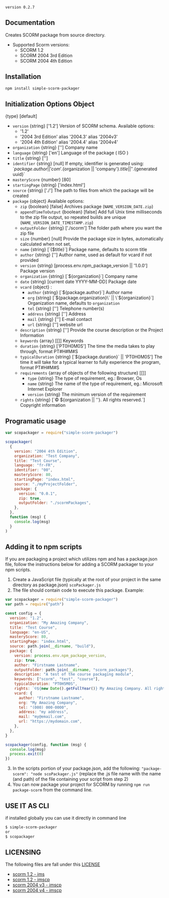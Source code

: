 `version 0.2.7`

## Documentation

Creates SCORM package from source directory.

- Supported Scorm versions:
  - SCORM 1.2
  - SCORM 2004 3rd Edition
  - SCORM 2004 4th Edition

## Installation

```bash
npm install simple-scorm-packager
```

## Initialization Options Object

{type} [default]

- `version` {string} ['1.2'] Version of SCORM schema. Available options:
  - '1.2'
  - '2004 3rd Edition' alias '2004.3' alias '2004v3'
  - '2004 4th Edition' alias '2004.4' alias '2004v4'
- `organization` {string} [''] Company name
- `language` {string} ['en'] Language of the package ( ISO )
- `title` {string} ['']
- `identifier` {string} [null] If empty, identifier is generated using:
  \`${package.author || 'com'}.${organization || 'company'}.${title || ''}.${generated uuid}\`
- `masteryScore` {number} [80]
- `startingPage` {string} ['index.html']
- `source` {string} ['./'] The path to files from which the package will be created
- `package` {object} Available options:
  - `zip` {boolean} [false] Archives package (`NAME_VERSION_DATE.zip`)
  - `appendTimeToOutput` {boolean} [false] Add full Unix time milliseconds to the zip file output, so repeated builds are unique (`NAME_VERSION_DATE_TIMESTAMP.zip`)
  - `outputFolder` {string} ['./scorm'] The folder path where you want the zip file
  - `size` {number} [null] Provide the package size in bytes, automatically calculated when not set,
  - `name` {string} [\`{$title}\`] Package name, defaults to scorm title
  - `author` {string} [''] Author name, used as default for vcard if not provided
  - `version` {string} [process.env.npm_package_version || '1.0.0'] Package version
  - `organization` {string} [\`${organization}\`] Company name
  - `date` {string} [current date YYYY-MM-DD] Package date
  - `vcard` {object} :
    - `author` {string} [\`${package.author}\`] Author name
    - `org` {string} [\`${package.organization}\` || \`${organization}\`] Organization name, defaults to `organization`
    - `tel` {string} [''] Telephone number(s)
    - `address` {string} [''] Address
    - `mail` {string} [''] E-mail contact
    - `url` {string} [''] website url
  - `description` {string} [''] Provide the course description or the Project Information
  - `keywords` {array} [[]] Keywords
  - `duration` {string} ['PT0H0M0S'] The time the media takes to play through, format PT#H#M#S
  - `typicalDuration` {string} [\`${package.duration}\` || 'PT0H0M0S'] The time it will take for a typical learner to fully experience the program, format PT#H#M#S
  - `requirements` {array of objects of the following structure} [[]]
    - `type` {string} The type of requirement, eg.: Browser, Os
    - `name` {string} The name of the type of requirement, eg.: Microsoft Internet Explorer
    - `version` {string} The minimum version of the requirement
  - `rights` {string} [\`© ${organization || ''}. All rights reserved.\`] Copyright information

## Programatic usage

```javascript
var scopackager = require("simple-scorm-packager")

scopackager(
  {
    version: "2004 4th Edition",
    organization: "Test Company",
    title: "Test Course",
    language: "fr-FR",
    identifier: "00",
    masteryScore: 80,
    startingPage: "index.html",
    source: "./myProjectFolder",
    package: {
      version: "0.0.1",
      zip: true,
      outputFolder: "./scormPackages",
    },
  },
  function (msg) {
    console.log(msg)
  }
)
```

## Adding it to npm scripts

If you are packaging a project which utilizes npm and has a package.json file, follow the instructions below for adding a SCORM packager to your npm scripts.

1. Create a JavaScript file (typically at the root of your project in the same directory as package.json) `scoPackager.js`
2. The file should contain code to execute this package. Example:

```javascript
var scopackager = require("simple-scorm-packager")
var path = require("path")

const config = {
  version: "1.2",
  organization: "My Amazing Company",
  title: "Test Course",
  language: "en-US",
  masteryScore: 80,
  startingPage: "index.html",
  source: path.join(__dirname, "build"),
  package: {
    version: process.env.npm_package_version,
    zip: true,
    author: "Firstname Lastname",
    outputFolder: path.join(__dirname, "scorm_packages"),
    description: "A test of the course packaging module",
    keywords: ["scorm", "test", "course"],
    typicalDuration: "PT0H5M0S",
    rights: `©${new Date().getFullYear()} My Amazing Company. All right reserved.`,
    vcard: {
      author: "Firstname Lastname",
      org: "My Amazing Company",
      tel: "(000) 000-0000",
      address: "my address",
      mail: "my@email.com",
      url: "https://mydomain.com",
    },
  },
}

scopackager(config, function (msg) {
  console.log(msg)
  process.exit(0)
})
```

3. In the scripts portion of your package.json, add the following: `"package-scorm": "node scoPackager.js"` (replace the .js file name with the name (and path) of the file containing your script from step 2)
4. You can now package your project for SCORM by running `npm run package-scorm` from the command line.

## USE IT AS CLI

if installed globally you can use it directly in command line

```bash
$ simple-scorm-packager
or
$ scopackager
```

## LICENSING

The following files are fall under this [LICENSE](./lib/schemas/definitionFiles/license.txt)

- [scorm 1.2 - ims](./lib/schemas/definitionFiles/scorm12edition/ims_xml.xsd)
- [scorm 1.2 - imscp](./lib/schemas/definitionFiles/scorm12edition/imscp_rootv1p1p2.xsd)
- [scorm 2004 v3 - imscp](./lib/schemas/definitionFiles/scorm20043rdedition/imscp_v1p1.xsd)
- [scorm 2004 v4 - imscp](./lib/schemas/definitionFiles/scorm20044thedition/imscp_v1p1.xsd)
